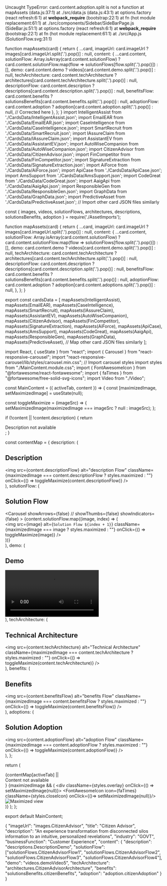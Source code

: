 Uncaught TypeError: card.content.adoption.split is not a function
    at mapAssets (data.js:37:1)
    at ./src/data.js (data.js:43:1)
    at options.factory (react refresh:6:1)
    at __webpack_require__ (bootstrap:22:1)
    at fn (hot module replacement:61:1)
    at ./src/components/Sidebar/SideBarPage.js (SideBar.js:51:1)
    at options.factory (react refresh:6:1)
    at __webpack_require__ (bootstrap:22:1)
    at fn (hot module replacement:61:1)
    at ./src/App.js (SolutionFlow.svg:31:1)


    
function mapAssets(card) {
  return {
    ...card,
    imageUrl: card.imageUrl ? images[card.imageUrl.split('.').pop()] : null,
    content: {
      ...card.content,
      solutionFlow: Array.isArray(card.content.solutionFlow) 
        ? card.content.solutionFlow.map(flow => solutionFlows[flow.split('.').pop()]) 
        : [],
      demo: card.content.demo ? videos[card.content.demo.split('.').pop()] : null,
      techArchitecture: card.content.techArchitecture ? architectures[card.content.techArchitecture.split('.').pop()] : null,
      descriptionFlow: card.content.description ? descriptions[card.content.description.split('.').pop()] : null,
      benefitsFlow: card.content.benefits ? solutionsBenefits[card.content.benefits.split('.').pop()] : null,
      adoptionFlow: card.content.adoption ? adoption[card.content.adoption.split('.').pop()] : null, // Corrected here
    },
  };
}
import IntelligentAssist from './CardsData/IntelligentAssist.json';
import EmailEAR from './CardsData/EmailEAR.json';
import CaseIntelligence from './CardsData/CaseIntelligence.json';
import SmartRecruit from './CardsData/SmartRecruit.json';
import IAssureClaim from './CardsData/IAssureClaim.json';
import AssistantEV from './CardsData/AssistantEV.json';
import AutoWiseCompanion from './CardsData/AutoWiseCompanion.json';
import CitizenAdvisor from './CardsData/CitizenAdvisor.json';
import FinCompetitor from './CardsData/FinCompetitor.json';
import SignatureExtraction from './CardsData/SignatureExtraction.json';
import AiForce from './CardsData/AiForce.json';
import ApiCase from './CardsData/ApiCase.json';
import AmsSupport from './CardsData/AmsSupport.json';
import CodeGreat from './CardsData/CodeGreat.json';
import AaigApi from './CardsData/AaigApi.json';
import ResponsibleGen from './CardsData/ResponsibleGen.json';
import GraphData from './CardsData/GraphData.json';
import PredictiveAsset from './CardsData/PredictiveAsset.json';
// Import other card JSON files similarly

const { images, videos, solutionFlows, architectures, descriptions, solutionsBenefits, adoption } = require('./AssetImports');

function mapAssets(card) {
  return {
    ...card,
    imageUrl: card.imageUrl ? images[card.imageUrl.split('.').pop()] : null,
    content: {
      ...card.content,
      solutionFlow: Array.isArray(card.content.solutionFlow) 
        ? card.content.solutionFlow.map(flow => solutionFlows[flow.split('.').pop()]) 
        : [],
      demo: card.content.demo ? videos[card.content.demo.split('.').pop()] : null,
      techArchitecture: card.content.techArchitecture ? architectures[card.content.techArchitecture.split('.').pop()] : null,
      descriptionFlow: card.content.description ? descriptions[card.content.description.split('.').pop()] : null,
      benefitsFlow: card.content.benefits ? solutionsBenefits[card.content.benefits.split('.').pop()] : null,
      adoptionFlow: card.content.adoption ? adoption[card.content.adoptions.split('.').pop()] : null,
    },
  };
}


export const cardsData = [
  mapAssets(IntelligentAssist),
  mapAssets(EmailEAR),
  mapAssets(CaseIntelligence),
  mapAssets(SmartRecruit),
  mapAssets(IAssureClaim),
  mapAssets(AssistantEV),
  mapAssets(AutoWiseCompanion),
  mapAssets(CitizenAdvisor),
  mapAssets(FinCompetitor),
  mapAssets(SignatureExtraction),
  mapAssets(AiForce),
  mapAssets(ApiCase),
  mapAssets(AmsSupport),
  mapAssets(CodeGreat),
  mapAssets(AaigApi),
  mapAssets(ResponsibleGen),
  mapAssets(GraphData),
  mapAssets(PredictiveAsset),
  // Map other card JSON files similarly
];

import React, { useState } from "react";
import { Carousel } from "react-responsive-carousel";
import "react-responsive-carousel/lib/styles/carousel.min.css"; // Import carousel styles
import styles from "./MainContent.module.css";
import { FontAwesomeIcon } from "@fortawesome/react-fontawesome";
import { faTimes } from "@fortawesome/free-solid-svg-icons";
import Video from "./Video";

const MainContent = ({ activeTab, content }) => {
  const [maximizedImage, setMaximizedImage] = useState(null);

  const toggleMaximize = (imageSrc) => {
    setMaximizedImage(maximizedImage === imageSrc ? null : imageSrc);
  };

  if (!content || !content.description) {
    return <div className={styles.mainContent}>Description not available</div>;
  }


 
  const contentMap = {
    description: (
      <div className={styles.description}>
        <h2>Description</h2>
         <img
          src={content.descriptionFlow}
          alt="description Flow"
          className={maximizedImage === content.descriptionFlow ? styles.maximized : ""}
          onClick={() => toggleMaximize(content.descriptionFlow)}
        />
      </div>
    ),
    solutionFlow: (
      <div className={styles.solution}>
        <h2>Solution Flow</h2>
        <Carousel
        showArrows={false}
        // showThumbs={false}
        showIndicators={false}
        >
          {content.solutionFlow.map((image, index) => (
            <div key={index}>
              <img
                src={image}
                alt={`Solution Flow ${index + 1}`}
                className={maximizedImage === image ? styles.maximized : ""}
                onClick={() => toggleMaximize(image)}
              />
            </div>
          ))}
        </Carousel>
      </div>
    ),
    demo: (
      <div className={styles.demo}>
        <h2>Demo</h2>
        <Video src={content.demo} />
      </div>
    ),
    techArchitecture: (
      <div className={styles.architecture}>
        <h2>Technical Architecture</h2>
        <img
          src={content.techArchitecture}
          alt="Technical Architecture"
          className={maximizedImage === content.techArchitecture ? styles.maximized : ""}
          onClick={() => toggleMaximize(content.techArchitecture)}
        />
      </div>
    ),
    benefits: (
      <div className={styles.benefits}>
        <h2>Benefits</h2>
        <img
          src={content.benefitsFlow}
          alt="benefits Flow"
          className={maximizedImage === content.benefitsFlow ? styles.maximized : ""}
          onClick={() => toggleMaximize(content.benefitsFlow)}
        />
      </div>
    ),
    adoptions: (
      <div className={styles.adoption}>
        <h2>Solution Adoption</h2>
        <img
          src={content.adoptionFlow}
          alt="adoption Flow"
          className={maximizedImage === content.adoptionFlow ? styles.maximized : ""}
          onClick={() => toggleMaximize(content.adoptionFlow)}
        />
      </div>
    ),
  };

  return (
    <div className={styles.mainContent}>
      {contentMap[activeTab] || <div>Content not available</div>}
      {maximizedImage && (
        <div className={styles.overlay} onClick={() => setMaximizedImage(null)}>
          <FontAwesomeIcon icon={faTimes} className={styles.closeIcon} onClick={()=> setMaximizedImage(null)}/>
          <img src={maximizedImage} alt="Maximized view" className={styles.maximized} />
        </div>
      )}
    </div>
  );
};

export default MainContent;

{
  "imageUrl": "images.CitizenAdvisor",
  "title": "Citizen Advisor",
  "description": "An experience transformation from disconnected silos information to an intuitive, personalized revelations",
  "industry": "GOVT",
  "businessFunction": "Customer Experience",
  "content": {
    "description": "descriptions.DescriptionDemo",
    "solutionFlow": ["solutionFlows.CitizenAdvisorFlow1", "solutionFlows.CitizenAdvisorFlow2", "solutionFlows.CitizenAdvisorFlow3", "solutionFlows.CitizenAdvisorFlow4"],
    "demo": "videos.demoVideo5",
    "techArchitecture": "architectures.CitizenAdvisorArchitecture",
    "benefits": "solutionsBenefits.citizenBenefits",
    "adoption": "adoption.citizenAdoption"
  }
}

